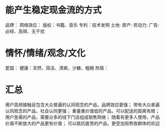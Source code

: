 # 能产生稳定现金流的方式
品牌：
网络效应：
版权：书籍、音乐
专利：技术发明
土地: 
房产:
劳动力:
广告: 必经、高频、无干扰

# 情怀/情绪/观念/文化
爱国：
健康：天然、简洁、清爽、少糖、粗粮
热情：

# 汇总
用户高频接触且包含大众普遍的认同观念的产品，品牌效应更强；
带有大众普遍认同观念的产品，社会认同更强；
重量重价值低的产品，可以配送的距离有限；
用户急需的产品，需要众多的线下门店组成销售网络；
随着有更多人使用，产品价值不断放大的产品更有价值；
可以抵抗疲劳的产品，更受加班熬夜群体的欢迎

